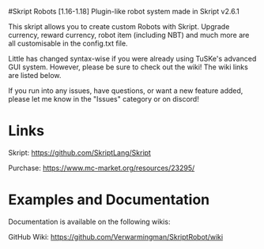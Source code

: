 #Skript Robots [1.16-1.18]
Plugin-like robot system made in Skript v2.6.1

This skript allows you to create custom Robots with Skript. Upgrade currency, reward currency, robot item (including NBT) and much more are all customisable in the config.txt file.

Little has changed syntax-wise if you were already using TuSKe's advanced GUI system. However, please be sure to check out the wiki! The wiki links are listed below.

If you run into any issues, have questions, or want a new feature added, please let me know in the "Issues" category or on discord!

# Links
Skript: https://github.com/SkriptLang/Skript

Purchase: https://www.mc-market.org/resources/23295/

# Examples and Documentation
Documentation is available on the following wikis:

GitHub Wiki: https://github.com/Verwarmingman/SkriptRobot/wiki

